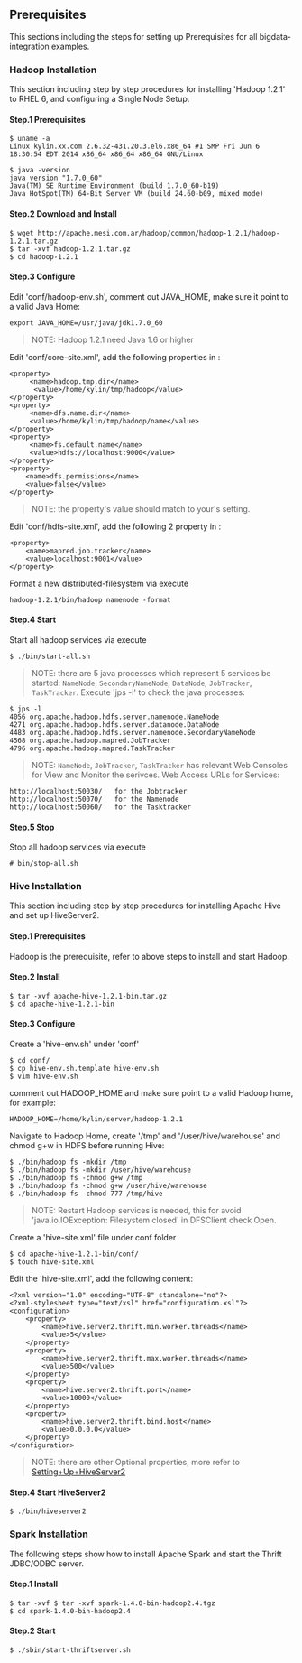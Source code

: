 
## Prerequisites

This sections including the steps for setting up Prerequisites for all bigdata-integration examples.

### Hadoop Installation

This section including step by step procedures for installing 'Hadoop 1.2.1' to RHEL 6, and configuring a Single Node Setup.

#### Step.1 Prerequisites

~~~
$ uname -a
Linux kylin.xx.com 2.6.32-431.20.3.el6.x86_64 #1 SMP Fri Jun 6 18:30:54 EDT 2014 x86_64 x86_64 x86_64 GNU/Linux

$ java -version
java version "1.7.0_60"
Java(TM) SE Runtime Environment (build 1.7.0_60-b19)
Java HotSpot(TM) 64-Bit Server VM (build 24.60-b09, mixed mode)
~~~

#### Step.2 Download and Install

~~~
$ wget http://apache.mesi.com.ar/hadoop/common/hadoop-1.2.1/hadoop-1.2.1.tar.gz
$ tar -xvf hadoop-1.2.1.tar.gz
$ cd hadoop-1.2.1
~~~

#### Step.3 Configure

Edit 'conf/hadoop-env.sh', comment out JAVA_HOME, make sure it point to a valid Java Home:

~~~
export JAVA_HOME=/usr/java/jdk1.7.0_60
~~~

> NOTE: Hadoop 1.2.1 need Java 1.6 or higher

Edit 'conf/core-site.xml', add the following properties in <configuration>:

~~~
<property>
     <name>hadoop.tmp.dir</name>
      <value>/home/kylin/tmp/hadoop</value>
</property>
<property>
     <name>dfs.name.dir</name>
     <value>/home/kylin/tmp/hadoop/name</value>
</property>
<property>
     <name>fs.default.name</name>
     <value>hdfs://localhost:9000</value>
</property>
<property>
    <name>dfs.permissions</name>
    <value>false</value>
</property>
~~~

> NOTE: the property's value should match to your's setting.

Edit 'conf/hdfs-site.xml', add the following 2 property in <configuration>:

~~~
<property>
    <name>mapred.job.tracker</name>
    <value>localhost:9001</value>
</property>
~~~

Format a new distributed-filesystem via execute

~~~
hadoop-1.2.1/bin/hadoop namenode -format
~~~

#### Step.4 Start

Start all hadoop services via execute

~~~
$ ./bin/start-all.sh
~~~

> NOTE: there are 5 java processes which represent 5 services be started: `NameNode`, `SecondaryNameNode`, `DataNode`, `JobTracker`, `TaskTracker`. Execute 'jps -l' to check the java processes:

~~~
$ jps -l
4056 org.apache.hadoop.hdfs.server.namenode.NameNode
4271 org.apache.hadoop.hdfs.server.datanode.DataNode
4483 org.apache.hadoop.hdfs.server.namenode.SecondaryNameNode
4568 org.apache.hadoop.mapred.JobTracker
4796 org.apache.hadoop.mapred.TaskTracker
~~~

> NOTE: `NameNode`, `JobTracker`, `TaskTracker` has relevant Web Consoles for View and Monitor the serivces. Web Access URLs for Services:

~~~
http://localhost:50030/   for the Jobtracker
http://localhost:50070/   for the Namenode
http://localhost:50060/   for the Tasktracker
~~~

#### Step.5 Stop

Stop all hadoop services via execute

~~~
# bin/stop-all.sh
~~~

### Hive Installation

This section including step by step procedures for installing Apache Hive and set up HiveServer2.

#### Step.1 Prerequisites

Hadoop is the prerequisite, refer to above steps to install and start Hadoop.

#### Step.2 Install

~~~
$ tar -xvf apache-hive-1.2.1-bin.tar.gz
$ cd apache-hive-1.2.1-bin
~~~

#### Step.3 Configure

Create a 'hive-env.sh' under 'conf'

~~~
$ cd conf/
$ cp hive-env.sh.template hive-env.sh
$ vim hive-env.sh
~~~

comment out HADOOP_HOME and make sure point to a valid Hadoop home, for example:

~~~
HADOOP_HOME=/home/kylin/server/hadoop-1.2.1
~~~

Navigate to Hadoop Home, create '/tmp' and '/user/hive/warehouse' and chmod g+w in HDFS before running Hive:

~~~
$ ./bin/hadoop fs -mkdir /tmp
$ ./bin/hadoop fs -mkdir /user/hive/warehouse
$ ./bin/hadoop fs -chmod g+w /tmp
$ ./bin/hadoop fs -chmod g+w /user/hive/warehouse
$ ./bin/hadoop fs -chmod 777 /tmp/hive
~~~

> NOTE: Restart Hadoop services is needed, this for avoid 'java.io.IOException: Filesystem closed' in DFSClient check Open.

Create a 'hive-site.xml' file under conf folder

~~~
$ cd apache-hive-1.2.1-bin/conf/
$ touch hive-site.xml
~~~

Edit the 'hive-site.xml', add the following content:

~~~
<?xml version="1.0" encoding="UTF-8" standalone="no"?>
<?xml-stylesheet type="text/xsl" href="configuration.xsl"?>
<configuration>
    <property>
        <name>hive.server2.thrift.min.worker.threads</name>
        <value>5</value>
    </property>
    <property>
        <name>hive.server2.thrift.max.worker.threads</name>
        <value>500</value>
    </property>
    <property>
        <name>hive.server2.thrift.port</name>
        <value>10000</value>
    </property>
    <property>
        <name>hive.server2.thrift.bind.host</name>
        <value>0.0.0.0</value>
    </property>
</configuration>
~~~

> NOTE: there are other Optional properties, more refer to [Setting+Up+HiveServer2](https://cwiki.apache.org/confluence/display/Hive/Setting+Up+HiveServer2)

#### Step.4 Start HiveServer2

~~~
$ ./bin/hiveserver2
~~~

### Spark Installation

The following steps show how to install Apache Spark and start the Thrift JDBC/ODBC server.

#### Step.1 Install

~~~
$ tar -xvf $ tar -xvf spark-1.4.0-bin-hadoop2.4.tgz
$ cd spark-1.4.0-bin-hadoop2.4
~~~

#### Step.2 Start

~~~
$ ./sbin/start-thriftserver.sh
~~~
